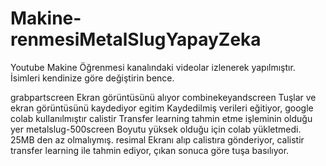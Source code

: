 # Makine-renmesiMetalSlugYapayZeka
Youtube Makine Öğrenmesi kanalındaki videolar izlenerek yapılmıştır.
İsimleri kendinize göre değiştirin bence.

grabpartscreen       Ekran görüntüsünü alıyor
combinekeyandscreen  Tuşlar ve ekran görüntüsünü kaydediyor
egitim               Kaydedilmiş verileri eğitiyor, google colab kullanılmıştır
calistir             Transfer learning tahmin etme işleminin olduğu yer
metalslug-500screen  Boyutu yüksek olduğu için colab yükletmedi. 25MB den az olmalıymış.
resimal              Ekranı alıp calistıra gönderiyor, calistir transfer learning ile tahmin ediyor, çıkan sonuca göre tuşa basılıyor.
